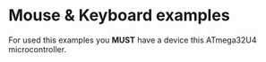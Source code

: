 # Mouse & Keyboard examples   

For used this examples you **MUST** have a device this ATmega32U4 microcontroller.
